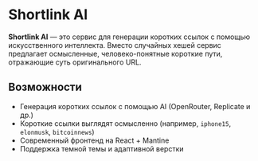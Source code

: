 # Shortlink AI

**Shortlink AI** — это сервис для генерации коротких ссылок с помощью искусственного интеллекта. Вместо случайных хешей сервис предлагает осмысленные, человеко-понятные короткие пути, отражающие суть оригинального URL.

## Возможности

- Генерация коротких ссылок с помощью AI (OpenRouter, Replicate и др.)
- Короткие ссылки выглядят осмысленно (например, `iphone15`, `elonmusk`, `bitcoinnews`)
- Современный фронтенд на React + Mantine
- Поддержка темной темы и адаптивной верстки
